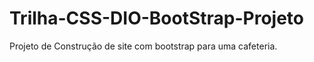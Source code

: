 # Trilha-CSS-DIO-BootStrap-Projeto
 Projeto de Construção de site com bootstrap para uma cafeteria.
